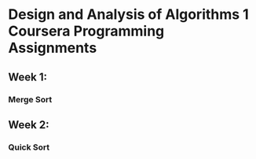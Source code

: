 # Design and Analysis of Algorithms 1 Coursera Programming Assignments
## Week 1:
### Merge Sort
## Week 2: 
### Quick Sort
